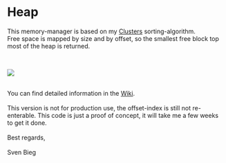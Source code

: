 <h1>Heap</h1>

<p>
This memory-manager is based on my <a href="http://www.github.com/svenbieg/clusters">Clusters</a> sorting-algorithm.<br />
Free space is mapped by size and by offset, so the smallest free block top most of the heap is returned.<br />
</p><br />

<img src="https://github.com/svenbieg/Heap/assets/12587394/c09b244b-989c-4cfa-96dd-5843c279c75c" /><br />
<br />

<p>
You can find detailed information in the <a href="https://github.com/svenbieg/Heap/wiki">Wiki</a>.
<br /><br />
This version is not for production use, the offset-index is still not re-enterable. This code is just a proof of concept, it will take me a few weeks to get it done.<br />
<br />
Best regards,<br />
<br />
Sven Bieg
</p><br />

<br /><br /><br /><br /><br />
